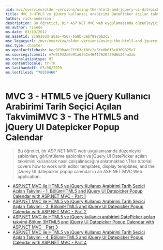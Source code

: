 ```yaml
---
uid: mvc/overview/older-versions/using-the-html5-and-jquery-ui-datepicker-popup-calendar-with-aspnet-mvc/index
title: MVC 3-HTML5 ve jQuery kullanıcı arabirimi DatePicker açılan takvim | Microsoft Docs
author: rick-anderson
description: Bu öğretici, bir ASP.NET MVC web uygulamasında düzenleyici şablonları, görüntüleme şablonları ve jQuery UI DatePicker açılan takvimini kullanarak nasıl çalışalınacağını anlatmaktadır.
ms.author: riande
ms.date: 01/19/2012
ms.assetid: 2ca920dd-a0a6-4567-ba8b-3ebf897bb2c5
msc.legacyurl: /mvc/overview/older-versions/using-the-html5-and-jquery-ui-datepicker-popup-calendar-with-aspnet-mvc
msc.type: chapter
ms.openlocfilehash: bec979bade7ff63ef0fc2a5fe0b6f3c0309825e7
ms.sourcegitcommit: e7e91932a6e91a63e2e46417626f39d6b244a3ab
ms.translationtype: MT
ms.contentlocale: tr-TR
ms.lasthandoff: 03/06/2020
ms.locfileid: "78559460"
---
```

# <a name="mvc-3---the-html5-and-jquery-ui-datepicker-popup-calendar"></a><span data-ttu-id="51156-103">MVC 3 - HTML5 ve jQuery Kullanıcı Arabirimi Tarih Seçici Açılan Takvimi</span><span class="sxs-lookup"><span data-stu-id="51156-103">MVC 3 - The HTML5 and jQuery UI Datepicker Popup Calendar</span></span>

> <span data-ttu-id="51156-104">Bu öğretici, bir ASP.NET MVC web uygulamasında düzenleyici şablonları, görüntüleme şablonları ve jQuery UI DatePicker açılan takvimini kullanarak nasıl çalışalınacağını anlatmaktadır.</span><span class="sxs-lookup"><span data-stu-id="51156-104">This tutorial covers how to work with editor templates, display templates, and the jQuery UI datepicker popup calendar in an ASP.NET MVC Web application.</span></span>

- [<span data-ttu-id="51156-105">ASP.NET MVC ile HTML5 ve jQuery Kullanıcı Arabirimi Tarih Seçici Açılan Takvimi - 1. Bölüm</span><span class="sxs-lookup"><span data-stu-id="51156-105">HTML5 and jQuery UI Datepicker Popup Calendar with ASP.NET MVC - Part 1</span></span>](using-the-html5-and-jquery-ui-datepicker-popup-calendar-with-aspnet-mvc-part-1.md)
- [<span data-ttu-id="51156-106">ASP.NET MVC ile HTML5 ve jQuery Kullanıcı Arabirimi Tarih Seçici Açılan Takvimi - 2. Bölüm</span><span class="sxs-lookup"><span data-stu-id="51156-106">HTML5 and jQuery UI Datepicker Popup Calendar with ASP.NET MVC - Part 2</span></span>](using-the-html5-and-jquery-ui-datepicker-popup-calendar-with-aspnet-mvc-part-2.md)
- [<span data-ttu-id="51156-107">ASP.NET MVC ile HTML5 ve jQuery kullanıcı arabirimi DatePicker açılan takvimi-Bölüm 3</span><span class="sxs-lookup"><span data-stu-id="51156-107">HTML5 and jQuery UI Datepicker Popup Calendar with ASP.NET MVC - Part 3</span></span>](using-the-html5-and-jquery-ui-datepicker-popup-calendar-with-aspnet-mvc-part-3.md)
- [<span data-ttu-id="51156-108">ASP.NET MVC ile HTML5 ve jQuery Kullanıcı Arabirimi Tarih Seçici Açılan Takvimi - 4. Bölüm</span><span class="sxs-lookup"><span data-stu-id="51156-108">HTML5 and jQuery UI Datepicker Popup Calendar with ASP.NET MVC - Part 4</span></span>](using-the-html5-and-jquery-ui-datepicker-popup-calendar-with-aspnet-mvc-part-4.md)
